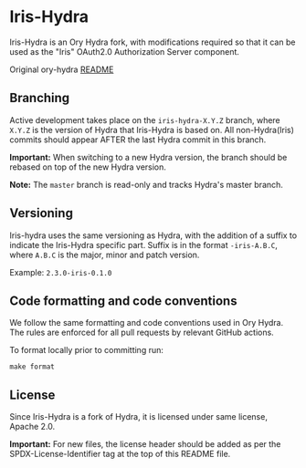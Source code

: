 <!---
# SPDX-FileCopyrightText: 2025 Deutsche Telekom AG
#
# SPDX-License-Identifier: Apache-2.0
-->

# Iris-Hydra

Iris-Hydra is an Ory Hydra fork, with modifications required so that it can be
used as the "Iris" OAuth2.0 Authorization Server component.

Original ory-hydra [README](HYDRA_README.md)

## Branching

Active development takes place on the `iris-hydra-X.Y.Z` branch, where `X.Y.Z`
is the version of Hydra that Iris-Hydra is based on. All non-Hydra(Iris) commits
should appear AFTER the last Hydra commit in this branch.

**Important:** When switching to a new Hydra version, the branch should be
rebased on top of the new Hydra version.

**Note:** The `master` branch is read-only and tracks Hydra's master branch.

## Versioning

Iris-hydra uses the same versioning as Hydra, with the addition of a suffix to
indicate the Iris-Hydra specific part. Suffix is in the format `-iris-A.B.C`,
where `A.B.C` is the major, minor and patch version.

Example: `2.3.0-iris-0.1.0`

## Code formatting and code conventions

We follow the same formatting and code conventions used in Ory Hydra. The rules
are enforced for all pull requests by relevant GitHub actions.

To format locally prior to committing run:

```shell
make format
```

## License

Since Iris-Hydra is a fork of Hydra, it is licensed under same license, Apache
2.0.

**Important:** For new files, the license header should be added as per the
SPDX-License-Identifier tag at the top of this README file.
